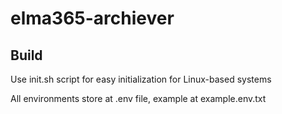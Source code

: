 # elma365-archiever
## Build 
Use init.sh script for easy initialization for Linux-based systems

All environments store at .env file, example at example.env.txt
